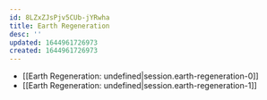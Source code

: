 ```yaml
---
id: 8LZxZJsPjv5CUb-jYRwha
title: Earth Regeneration
desc: ''
updated: 1644961726973
created: 1644961726973
---
```


- [[Earth Regeneration: undefined|session.earth-regeneration-0]]
- [[Earth Regeneration: undefined|session.earth-regeneration-1]]
